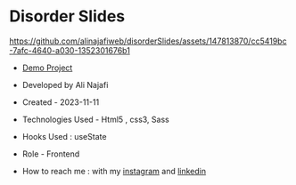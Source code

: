 # Disorder Slides


https://github.com/alinajafiweb/disorderSlides/assets/147813870/cc5419bc-7afc-4640-a030-1352301676b1


- [Demo Project](https://alinajafi-developer.github.io/disorderSlides/)

- Developed by Ali Najafi

- Created - 2023-11-11

- Technologies Used - Html5 , css3, Sass

- Hooks Used : useState 

- Role - Frontend

- How to reach me : with my [instagram](https://www.instagram.com/alinajafi_developer) and [linkedin](https://www.linkedin.com/in/alinajafi-developer/)
